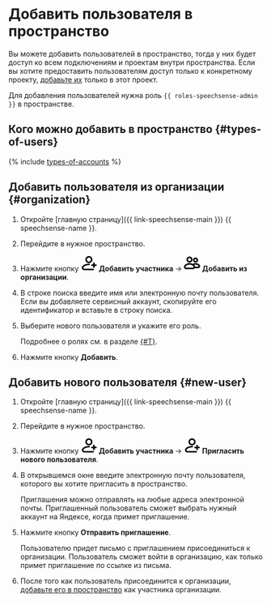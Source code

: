 # Добавить пользователя в пространство

Вы можете добавить пользователей в пространство, тогда у них будет доступ ко всем подключениям и проектам внутри пространства. Если вы хотите предоставить пользователям доступ только к конкретному проекту, [добавьте их](../project/add-user-to-project.md) только в этот проект.

Для добавления пользователей нужна роль `{{ roles-speechsense-admin }}` в пространстве.

## Кого можно добавить в пространство {#types-of-users}

{% include [types-of-accounts](../../../_includes/speechsense/types-of-accounts.md) %}

## Добавить пользователя из организации {#organization}

1. Откройте [главную страницу]({{ link-speechsense-main }}) {{ speechsense-name }}.
1. Перейдите в нужное пространство.
1. Нажмите кнопку ![image](../../../_assets/console-icons/person-plus.svg) **Добавить участника** → ![image](../../../_assets/console-icons/persons.svg) **Добавить из организации**.
1. В строке поиска введите имя или электронную почту пользователя. Если вы добавляете сервисный аккаунт, скопируйте его идентификатор и вставьте в строку поиска.
1. Выберите нового пользователя и укажите его роль.

   Подробнее о ролях см. в разделе [{#T}](../../security/index.md).

1. Нажмите кнопку **Добавить**.

## Добавить нового пользователя {#new-user}

1. Откройте [главную страницу]({{ link-speechsense-main }}) {{ speechsense-name }}.
1. Перейдите в нужное пространство.
1. Нажмите кнопку ![image](../../../_assets/console-icons/person-plus.svg) **Добавить участника** → ![image](../../../_assets/console-icons/person-plus.svg) **Пригласить нового пользователя**.
1. В открывшемся окне введите электронную почту пользователя, которого вы хотите пригласить в пространство.

   Приглашения можно отправлять на любые адреса электронной почты. Приглашенный пользователь сможет выбрать нужный аккаунт на Яндексе, когда примет приглашение.

1. Нажмите кнопку **Отправить приглашение**.

   Пользователю придет письмо с приглашением присоединиться к организации. Пользователь сможет войти в организацию, как только примет приглашение по ссылке из письма.

1. После того как пользователь присоединится к организации, [добавьте его в пространство](#organization) как участника организации.
